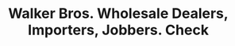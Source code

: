 ---
doi: 10.7916/D83X9JSM
date_other: '1871'
date_other_textual: '1871'
form: printed ephemera
genre:
- Checks (bank checks)
name:
- Walker Bros. Wholesale Dealers, Importers, Jobbers
object_in_context_url: https://biggert.cul.columbia.edu/items/view/ave_biggert_01574
subject_hierarchical_geographic:
- Salt Lake City, Utah, United States
subject_name:
- Walker Bros. Wholesale Dealers, Importers, Jobbers
title: Walker Bros. Wholesale Dealers, Importers, Jobbers. Check
sort_title: Walker Bros. Wholesale Dealers, Importers, Jobbers. Check
call_number: ave_biggert_01574
coordinates:
- 40.75,-111.88333333333334
pid: ave_biggert_01574
identifiers: ave_biggert_01574
thumbnail: https://derivativo-1.library.columbia.edu/iiif/2/ldpd:343952/full/!256,256/0/native.jpg
permalink: "/items/ave_biggert_01574/"
layout: iiif-image-page
---